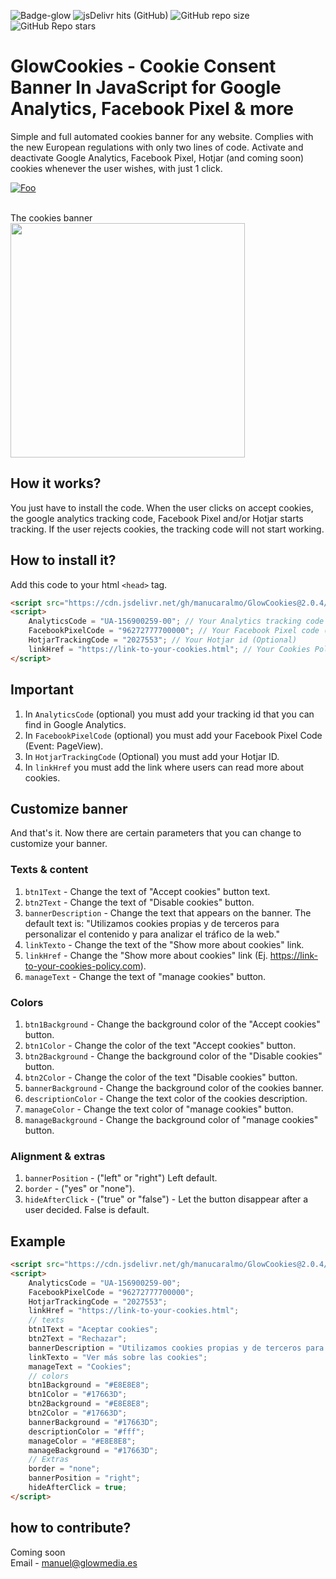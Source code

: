 ![Badge-glow](https://img.shields.io/badge/GlowCookies-v.2.0.4-blue) ![jsDelivr hits (GitHub)](https://img.shields.io/jsdelivr/gh/hm/manucaralmo/GlowCookies) ![GitHub repo size](https://img.shields.io/github/repo-size/manucaralmo/GlowCookies) ![GitHub Repo stars](https://img.shields.io/github/stars/manucaralmo/GlowCookies?style=social)
# GlowCookies - Cookie Consent Banner In JavaScript for Google Analytics, Facebook Pixel & more
Simple and full automated cookies banner for any website. Complies with the new European regulations with only two lines of code. Activate and deactivate Google Analytics, Facebook Pixel, Hotjar (and coming soon) cookies whenever the user wishes, with just 1 click.

[![Foo](https://cdn.glowmedia.es/upload/uploads/ed1952btn.svg)](https://manucaralmo.github.io/GlowCookies/)

<br>
The cookies banner
<img src="https://cdn.glowmedia.es/upload/uploads/6c8121glowCookies.png" data-canonical-src="https://cdn.glowmedia.es/upload/uploads/6c8121glowCookies.png" width="375" />
<br>

## How it works?
You just have to install the code. When the user clicks on accept cookies, the google analytics tracking code, Facebook Pixel and/or Hotjar starts tracking. If the user rejects cookies, the tracking code will not start working.

## How to install it?
Add this code to your html `<head>` tag.
```html
<script src="https://cdn.jsdelivr.net/gh/manucaralmo/GlowCookies@2.0.4/src/glowCookies.min.js" async></script>
<script>
    AnalyticsCode = "UA-156900259-00"; // Your Analytics tracking code (Optional)
    FacebookPixelCode = "96272777700000"; // Your Facebook Pixel code (Optional)
    HotjarTrackingCode = "2027553"; // Your Hotjar id (Optional)
    linkHref = "https://link-to-your-cookies.html"; // Your Cookies Policy link
</script>
```

## Important
1. In `AnalyticsCode` (optional) you must add your tracking id that you can find in Google Analytics.
2. In `FacebookPixelCode` (optional) you must add your Facebook Pixel Code (Event: PageView).
3. In `HotjarTrackingCode` (Optional) you must add your Hotjar ID.
4. In `linkHref` you must add the link where users can read more about cookies.

## Customize banner
And that's it. Now there are certain parameters that you can change to customize your banner.

### Texts & content
1. `btn1Text` - Change the text of "Accept cookies" button text.
2. `btn2Text` - Change the text of "Disable cookies" button.
3. `bannerDescription` - Change the text that appears on the banner. The default text is: "Utilizamos cookies propias y de terceros para personalizar el contenido y para analizar el tráfico de la web."
4. `linkTexto` - Change the text of the "Show more about cookies" link.
5. `linkHref` - Change the "Show more about cookies" link (Ej. https://link-to-your-cookies-policy.com).
6. `manageText` - Change the text of "manage cookies" button.

### Colors
1. `btn1Background` - Change the background color of the "Accept cookies" button.
2. `btn1Color` - Change the color of the text "Accept cookies" button.
3. `btn2Background` - Change the background color of the "Disable cookies" button.
4. `btn2Color` - Change the color of the text "Disable cookies" button.
5. `bannerBackground` - Change the background color of the cookies banner.
6. `descriptionColor` - Change the text color of the cookies description.
7. `manageColor` - Change the text color of "manage cookies" button.
8. `manageBackground` - Change the background color of "manage cookies" button.

### Alignment & extras
1. `bannerPosition` - ("left" or "right") Left default.
2. `border` - ("yes" or "none").
3. `hideAfterClick` - ("true" or "false") - Let the button disappear after a user decided. False is default.

## Example
```html
<script src="https://cdn.jsdelivr.net/gh/manucaralmo/GlowCookies@2.0.4/src/glowCookies.min.js" async></script>
<script>
    AnalyticsCode = "UA-156900259-00";
    FacebookPixelCode = "96272777700000";
    HotjarTrackingCode = "2027553";
    linkHref = "https://link-to-your-cookies.html";
    // texts
    btn1Text = "Aceptar cookies";
    btn2Text = "Rechazar";
    bannerDescription = "Utilizamos cookies propias y de terceros para personalizar el contenido y para analizar el tráfico de la web.";
    linkTexto = "Ver más sobre las cookies";
    manageText = "Cookies";
    // colors
    btn1Background = "#E8E8E8"; 
    btn1Color = "#17663D";
    btn2Background = "#E8E8E8";
    btn2Color = "#17663D";
    bannerBackground = "#17663D";
    descriptionColor = "#fff";
    manageColor = "#E8E8E8";
    manageBackground = "#17663D";
    // Extras
    border = "none";
    bannerPosition = "right";
    hideAfterClick = true;
</script>
```


## how to contribute?
Coming soon<br>
Email - manuel@glowmedia.es
